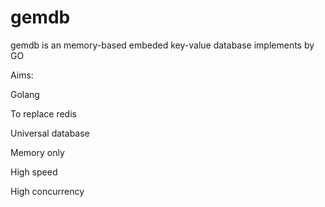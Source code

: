# gemdb
gemdb is an memory-based embeded  key-value database implements by GO


Aims:

  Golang
  
  To replace redis
  
  Universal database
  
  Memory only
  
  High speed
  
  High concurrency
  
